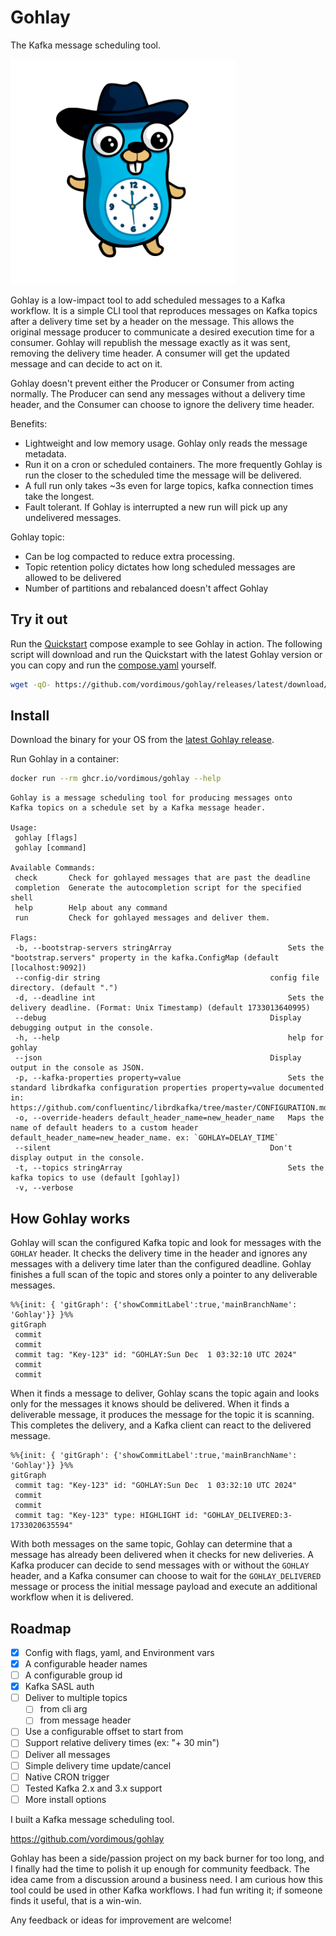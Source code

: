 # Gohlay

The Kafka message scheduling tool.

<img src="gohlay_gopher.png" width="360" height="360" alt="Gohlay" />

Gohlay is a low-impact tool to add scheduled messages to a Kafka workflow. It is a simple CLI tool that reproduces messages on Kafka topics after a delivery time set by a header on the message. This allows the original message producer to communicate a desired execution time for a consumer. Gohlay will republish the message exactly as it was sent, removing the delivery time header. A consumer will get the updated message and can decide to act on it.

Gohlay doesn't prevent either the Producer or Consumer from acting normally. The Producer can send any messages without a delivery time header, and the Consumer can choose to ignore the delivery time header.

Benefits:

- Lightweight and low memory usage. Gohlay only reads the message metadata.
- Run it on a cron or scheduled containers. The more frequently Gohlay is run the closer to the scheduled time the message will be delivered.
- A full run only takes ~3s even for large topics, kafka connection times take the longest.
- Fault tolerant. If Gohlay is interrupted a new run will pick up any undelivered messages.

Gohlay topic:

- Can be log compacted to reduce extra processing.
- Topic retention policy dictates how long scheduled messages are allowed to be delivered
- Number of partitions and rebalanced doesn't affect Gohlay

## Try it out

Run the [Quickstart](./examples/quickstart/) compose example to see Gohlay in action. The following script will download and run the Quickstart with the latest Gohlay version or you can copy and run the [compose.yaml](./examples/quickstart/compose.yaml) yourself.

```bash
wget -qO- https://github.com/vordimous/gohlay/releases/latest/download/startup.sh | sh -
```

## Install

Download the binary for your OS from the [latest Gohlay release](https://github.com/vordimous/gohlay/releases/latest).

Run Gohlay in a container:

```bash
docker run --rm ghcr.io/vordimous/gohlay --help
```

```text
Gohlay is a message scheduling tool for producing messages onto
Kafka topics on a schedule set by a Kafka message header.

Usage:
 gohlay [flags]
 gohlay [command]

Available Commands:
 check       Check for gohlayed messages that are past the deadline
 completion  Generate the autocompletion script for the specified shell
 help        Help about any command
 run         Check for gohlayed messages and deliver them.

Flags:
 -b, --bootstrap-servers stringArray                          Sets the "bootstrap.servers" property in the kafka.ConfigMap (default [localhost:9092])
 --config-dir string                                      config file directory. (default ".")
 -d, --deadline int                                           Sets the delivery deadline. (Format: Unix Timestamp) (default 1733013640995)
 --debug                                                  Display debugging output in the console.
 -h, --help                                                   help for gohlay
 --json                                                   Display output in the console as JSON.
 -p, --kafka-properties property=value                        Sets the standard librdkafka configuration properties property=value documented in: https://github.com/confluentinc/librdkafka/tree/master/CONFIGURATION.md
 -o, --override-headers default_header_name=new_header_name   Maps the name of default headers to a custom header default_header_name=new_header_name. ex: `GOHLAY=DELAY_TIME`
 --silent                                                 Don't display output in the console.
 -t, --topics stringArray                                     Sets the kafka topics to use (default [gohlay])
 -v, --verbose 
```

## How Gohlay works

Gohlay will scan the configured Kafka topic and look for messages with the `GOHLAY` header. It checks the delivery time in the header and ignores any messages with a delivery time later than the configured deadline. Gohlay finishes a full scan of the topic and stores only a pointer to any deliverable messages.

```mermaid
%%{init: { 'gitGraph': {'showCommitLabel':true,'mainBranchName': 'Gohlay'}} }%%
gitGraph
 commit
 commit
 commit tag: "Key-123" id: "GOHLAY:Sun Dec  1 03:32:10 UTC 2024"
 commit
 commit
```

When it finds a message to deliver, Gohlay scans the topic again and looks only for the messages it knows should be delivered. When it finds a deliverable message, it produces the message for the topic it is scanning. This completes the delivery, and a Kafka client can react to the delivered message.

```mermaid
%%{init: { 'gitGraph': {'showCommitLabel':true,'mainBranchName': 'Gohlay'}} }%%
gitGraph
 commit tag: "Key-123" id: "GOHLAY:Sun Dec  1 03:32:10 UTC 2024"
 commit
 commit
 commit tag: "Key-123" type: HIGHLIGHT id: "GOHLAY_DELIVERED:3-1733020635594"
```

With both messages on the same topic, Gohlay can determine that a message has already been delivered when it checks for new deliveries. A Kafka producer can decide to send messages with or without the `GOHLAY` header, and a Kafka consumer can choose to wait for the `GOHLAY_DELIVERED` message or process the initial message payload and execute an additional workflow when it is delivered.

## Roadmap

- [X] Config with flags, yaml, and Environment vars
- [X] A configurable header names
- [ ] A configurable group id
- [X] Kafka SASL auth
- [ ] Deliver to multiple topics
  - [ ] from cli arg
  - [ ] from message header
- [ ] Use a configurable offset to start from
- [ ] Support relative delivery times (ex: "+ 30 min")
- [ ] Deliver all messages
- [ ] Simple delivery time update/cancel
- [ ] Native CRON trigger
- [ ] Tested Kafka 2.x and 3.x support
- [ ] More install options

I built a Kafka message scheduling tool.

https://github.com/vordimous/gohlay

Gohlay has been a side/passion project on my back burner for too long, and I finally had the time to polish it up enough for community feedback. The idea came from a discussion around a business need. I am curious how this tool could be used in other Kafka workflows. I had fun writing it; if someone finds it useful, that is a win-win.

Any feedback or ideas for improvement are welcome!
